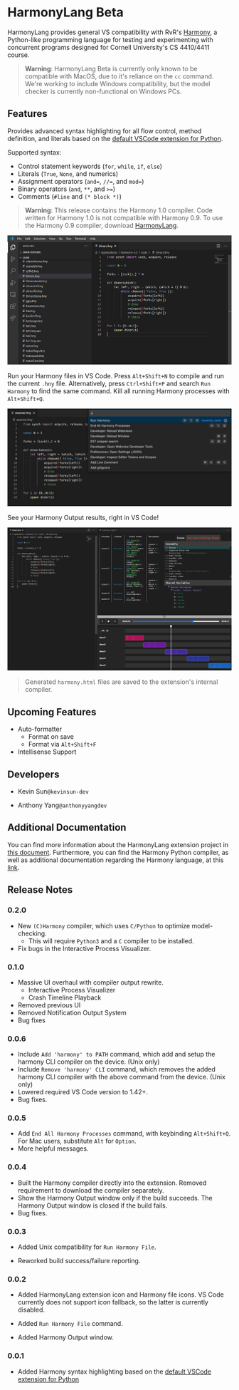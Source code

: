 # HarmonyLang Beta

HarmonyLang provides general VS compatibility with RvR's [Harmony](http://harmony.cs.cornell.edu), a Python-like programming language for testing and experimenting with concurrent programs designed for Cornell University's CS 4410/4411 course.

> **Warning**: HarmonyLang Beta is currently only known to be compatible with MacOS, due to it's reliance on the `cc` command. We're working to include Windows compatibility, but the model checker is currently non-functional on Windows PCs.

## Features

Provides advanced syntax highlighting for all flow control, method definition, and literals based on the [default VSCode extension for Python](https://github.com/microsoft/vscode).

Supported syntax:

- Control statement keywords (`for`, `while`, `if`, `else`)
- Literals (`True`, `None`, and numerics)
- Assignment operators (`and=`, `//=`, and `mod=`)
- Binary operators (`and`, `**`, and `>=`)
- Comments (`#line` and `(* block *)`)

> **Warning**: This release contains the Harmony 1.0 compiler. Code written for Harmony 1.0 is not compatible with Harmony 0.9. To use the Harmony 0.9 compiler, download [HarmonyLang](https://marketplace.visualstudio.com/items?itemName=kevinsun-dev-cornell.harmonylang).

![Syntax Highlighting](images/syntax-example.png)

Run your Harmony files in VS Code. Press `Alt+Shift+N` to compile and run the current `.hny` file. Alternatively, press `Ctrl+Shift+P` and search `Run Harmony` to find the same command. Kill all running Harmony processes with `Alt+Shift+Q`.

![Command](images/command-example.png)

See your Harmony Output results, right in VS Code!

![Harmony Output](images/build-example.jpg)

> Generated `harmony.html` files are saved to the extension's internal compiler.

## Upcoming Features

- Auto-formatter
  - Format on save
  - Format via `Alt+Shift+F`
- Intellisense Support

## Developers

- Kevin Sun`@kevinsun-dev`

- Anthony Yang`@anthonyyangdev`

## Additional Documentation

You can find more information about the HarmonyLang extension project in [this document](https://docs.google.com/document/d/16pO-tNLfNebIAuqb_vy_z0dJyIFX_Nb-xYDXRfMqOfE/edit?usp=sharing). Furthermore, you can find the Harmony Python compiler, as well as additional documentation regarding the Harmony language, at this [link](http://harmony.cs.cornell.edu).

## Release Notes

### 0.2.0
 - New `(C)Harmony` compiler, which uses `C/Python` to optimize model-checking.
    - This will require `Python3` and a `C` compiler to be installed.
 - Fix bugs in the Interactive Process Visualizer.

### 0.1.0
 - Massive UI overhaul with compiler output rewrite.
   - Interactive Process Visualizer
   - Crash Timeline Playback
 - Removed previous UI
 - Removed Notification Output System
 - Bug fixes

### 0.0.6

- Include `Add 'harmony' to PATH` command, which add and setup the harmony CLI compiler on the device. (Unix only)
- Include `Remove 'harmony' CLI` command, which removes the added harmony CLI compiler with the above command from the device. (Unix only)
- Lowered required VS Code version to 1.42+.
- Bug fixes.

### 0.0.5

- Add `End All Harmony Processes` command, with keybinding `Alt+Shift+Q`. For Mac users, substitute `Alt` for `Option`.
- More helpful messages.

### 0.0.4

- Built the Harmony compiler directly into the extension. Removed requirement to download the compiler separately.
- Show the Harmony Output window only if the build succeeds. The Harmony Output window is closed if the build fails.
- Bug fixes.

### 0.0.3

- Added Unix compatibility for `Run Harmony File`.

- Reworked build success/failure reporting.

### 0.0.2

- Added HarmonyLang extension icon and Harmony file icons. VS Code currently does not support icon fallback, so the latter is currently disabled.

- Added `Run Harmony File` command.

- Added Harmony Output window.

### 0.0.1

- Added Harmony syntax highlighting based on the [default VSCode extension for Python](https://github.com/microsoft/vscode)
